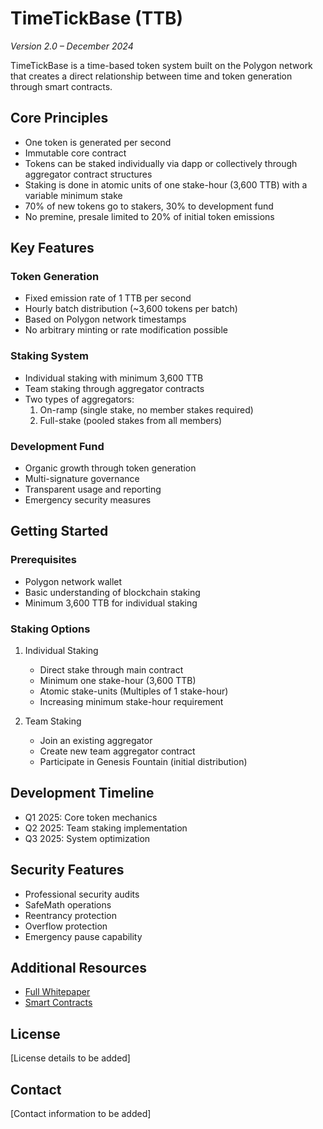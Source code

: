# TimeTickBase (TTB)
*Version 2.0 – December 2024*

TimeTickBase is a time-based token system built on the Polygon network that creates a direct relationship between time and token generation through smart contracts.

## Core Principles

- One token is generated per second
- Immutable core contract
- Tokens can be staked individually via dapp or collectively through aggregator contract structures
- Staking is done in atomic units of one stake-hour (3,600 TTB) with a variable minimum stake
- 70% of new tokens go to stakers, 30% to development fund
- No premine, presale limited to 20% of initial token emissions

## Key Features

### Token Generation
- Fixed emission rate of 1 TTB per second
- Hourly batch distribution (~3,600 tokens per batch)
- Based on Polygon network timestamps
- No arbitrary minting or rate modification possible

### Staking System
- Individual staking with minimum 3,600 TTB
- Team staking through aggregator contracts
- Two types of aggregators:
  1. On-ramp (single stake, no member stakes required)
  2. Full-stake (pooled stakes from all members)

### Development Fund
- Organic growth through token generation
- Multi-signature governance
- Transparent usage and reporting
- Emergency security measures

## Getting Started

### Prerequisites
- Polygon network wallet
- Basic understanding of blockchain staking
- Minimum 3,600 TTB for individual staking

### Staking Options
1. Individual Staking
   - Direct stake through main contract
   - Minimum one stake-hour (3,600 TTB)
   - Atomic stake-units (Multiples of 1 stake-hour)
   - Increasing minimum stake-hour requirement

2. Team Staking
   - Join an existing aggregator
   - Create new team aggregator contract
   - Participate in Genesis Fountain (initial distribution)

## Development Timeline

- Q1 2025: Core token mechanics
- Q2 2025: Team staking implementation
- Q3 2025: System optimization

## Security Features

- Professional security audits
- SafeMath operations
- Reentrancy protection
- Overflow protection
- Emergency pause capability

## Additional Resources

- [Full Whitepaper](./whitepaper.md)
- [Smart Contracts](../contracts/)

## License

[License details to be added]

## Contact

[Contact information to be added]
